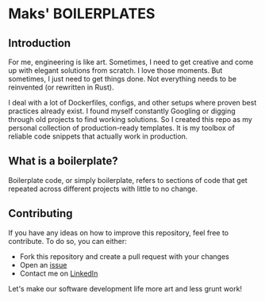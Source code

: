 # Maks' BOILERPLATES

## Introduction
For me, engineering is like art. Sometimes, I need to get creative and come up with elegant solutions from scratch. I love those moments.
But sometimes, I just need to get things done. Not everything needs to be reinvented (or rewritten in Rust). 

I deal with a lot of Dockerfiles, configs, and other setups where proven best practices already exist. I found myself constantly Googling or digging through old projects to find working solutions. So I created this repo as my personal collection of production-ready templates. It is my toolbox of reliable code snippets that actually work in production.

## What is a boilerplate?
Boilerplate code, or simply boilerplate, refers to sections of code that get repeated across different projects with little to no change. 

## Contributing
If you have any ideas on how to improve this repository, feel free to contribute. 
To do so, you can either:
- Fork this repository and create a pull request with your changes
- Open an [issue](https://github.com/myrkytyn/boilerplates/issues)
- Contact me on [LinkedIn](https://www.linkedin.com/in/myrkytyn/)

Let's make our software development life more art and less grunt work!